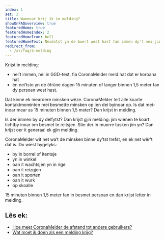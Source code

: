 ```yaml
---
index: 1
set: 3
title: Wannear krij ik in melding?
showOnFAQoverview: true
featuredHome: true
featuredHomeIndex: 2
featuredHomeIcon: bell
featuredHomeText: Neidatst yn de buert west hast fan immen dy't nei jim moeting test is en koroana hat.
redirect_from: 
  - /ar/faq/4-melding
---
```

Krijst in melding:
- nei’t immen, nei in GGD-test, fia CoronaMelder meld hat dat er koroana hat
- én nei’tsto yn de ôfrûne dagen 15 minuten of langer binnen 1,5 meter fan dy persoan west hast.

Dat kinne ek meardere minsken wêze. CoronaMelder telt alle koarte kontaktmominten mei besmette minsken op ien dei byinoar op. Is dat mei-inoar mear as 15 minuten binnen 1,5 meter? Dan krijst in melding.

Is der immen by dy delfytst? Dan krijst gjin melding: jim wienen te koart tichtby inoar om besmet te reitsjen. Stie der in muorre tusken jim yn? Dan krijst oer it generaal ek gjin melding.
 
CoronaMelder wit net wa’t de minsken binne dy’tst trefst, en ek net wêr’t dat is. Do wiest bygelyks: 

- by in borrel of itentsje
- yn in winkel
- oan it wachtsjen yn in rige 
- oan it reizgjen
- oan it sporten
- oan it wurk
- op skoalle

15 minuten binnen 1,5 meter fan in besmet persoan en dan krijst letter in melding.

## Lês ek:

- [Hoe meet CoronaMelder de afstand tot andere gebruikers?](/{{page.lang}}/faq/2-1-hoe-meet-coronamelder-de-afstand) 
- [Wat moet ik doen als een melding krijg?](/{{page.lang}}/faq/1-5-wat-moet-ik-doen-als-ik-een-melding-krijg)
